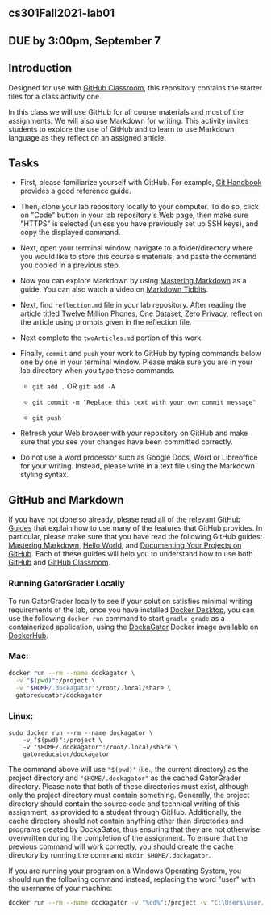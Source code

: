 ## cs301Fall2021-lab01

## DUE by 3:00pm, September 7

## Introduction

Designed for use with [GitHub Classroom](https://classroom.github.com/), this repository contains the starter files for a class activity one.

In this class we will use GitHub for all course materials and most of the assignments. We will also use Markdown for writing. This activity invites students to explore the use of GitHub and to learn to use Markdown language as they reflect on an assigned article.

## Tasks

 - First, please familiarize yourself with GitHub. For example, [Git Handbook](https://guides.github.com/introduction/git-handbook/) provides a good reference guide.

 -  Then, clone your lab  repository locally to your computer. To do so, click on "Code" button in your lab  repository's Web page, then make sure "HTTPS" is selected (unless you have previously set up SSH keys), and copy the displayed command.

 - Next, open your terminal window, navigate to a folder/directory where you would like to store this course's materials, and paste the command you copied in a previous step.

 - Now you can explore Markdown by using [Mastering Markdown](https://guides.github.com/features/mastering-markdown/) as a guide. You can also watch a video on [Markdown Tidbits](https://www.youtube.com/watch?v=cdJEUAy5IyA&list=PLsYZRXov75ZHSwWiCk0-jd1RcTuu_-zmD&index=5).

 - Next, find `reflection.md` file in your lab  repository. After reading the article titled [Twelve Million Phones, One Dataset, Zero Privacy](https://www.nytimes.com/interactive/2019/12/19/opinion/location-tracking-cell-phone.html), reflect on the article using prompts given in the reflection file.

 - Next complete the `twoArticles.md` portion of this work.


 - Finally, `commit` and `push` your work to GitHub by typing commands below one by one in your terminal window. Please make sure you are in your lab  directory when you type these commands.

	- `git add .` OR 	`git add -A`

	- `git commit -m "Replace this text with your own commit message"`

	- `git push`

 - Refresh your Web browser with your repository on GitHub and make sure that you see your changes have been committed correctly.


 - Do not use a word processor such as Google Docs, Word or Libreoffice for your writing. Instead, please write in a text file using the Markdown styling syntax.


## GitHub and Markdown
 If you have not done so already, please read all of the relevant [GitHub Guides](https://guides.github.com/) that explain how to use many of the features that GitHub provides. In particular, please make sure that you have read the following GitHub guides: [Mastering Markdown](https://guides.github.com/features/mastering-markdown/), [Hello World](https://guides.github.com/activities/hello-world/), and [Documenting Your Projects on GitHub](https://guides.github.com/features/wikis/). Each of these guides will help you to understand how to use both [GitHub](http://github.com) and [GitHub Classroom](https://classroom.github.com/).


 ### Running GatorGrader Locally

 To run GatorGrader locally to see if your solution satisfies minimal writing requirements of the lab,
 once you have installed [Docker Desktop](https://www.docker.com/products/docker-desktop),
 you can use the following `docker run` command to start `gradle grade` as a containerized application, using the [DockaGator](https://github.com/GatorEducator/dockagator) Docker image available on [DockerHub](https://cloud.docker.com/u/gatoreducator/repository/docker/gatoreducator/dockagator).

### Mac:

 ```bash
 docker run --rm --name dockagator \
   -v "$(pwd)":/project \
   -v "$HOME/.dockagator":/root/.local/share \
   gatoreducator/dockagator
 ```

### Linux:
```
sudo docker run --rm --name dockagator \
	-v "$(pwd)":/project \
	-v "$HOME/.dockagator":/root/.local/share \
	gatoreducator/dockagator
```

 The command above will use `"$(pwd)"` (i.e., the current directory) as the project directory and `"$HOME/.dockagator"` as the cached GatorGrader directory. Please note that both of these directories must exist, although only the project directory must contain something. Generally, the project directory should contain the source code and technical writing of this assignment, as provided to a student through GitHub. Additionally, the cache directory should not contain anything other than directories and programs created by DockaGator, thus ensuring that they are not otherwise overwritten during the completion of the assignment. To ensure that the previous command will work correctly, you should create the cache directory by running the command `mkdir $HOME/.dockagator`.

 If you are running your program on a Windows Operating System, you should run the following command instead, replacing the word "user" with the username of your machine:

 ```bash
 docker run --rm --name dockagator -v "%cd%":/project -v "C:\Users\user/.dockagator":/root/.local/share gatoreducator/dockagator
 ```
